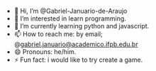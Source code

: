 - 👋 Hi, I’m @Gabriel-Januario-de-Araujo
- 👀 I’m interested in learn programming.
- 🌱 I’m currently learning python and javascript.
- 📫 How to reach me: by email; @gabriel.januario@academico.ifpb.edu.br
- 😄 Pronouns: he/him.
- ⚡ Fun fact: i would like to try create a game.

<!---
Gabriel-Januario-de-Araujo/Gabriel-Januario-de-Araujo is a ✨ special ✨ repository because its `README.md` (this file) appears on your GitHub profile.
You can click the Preview link to take a look at your changes.
--->
